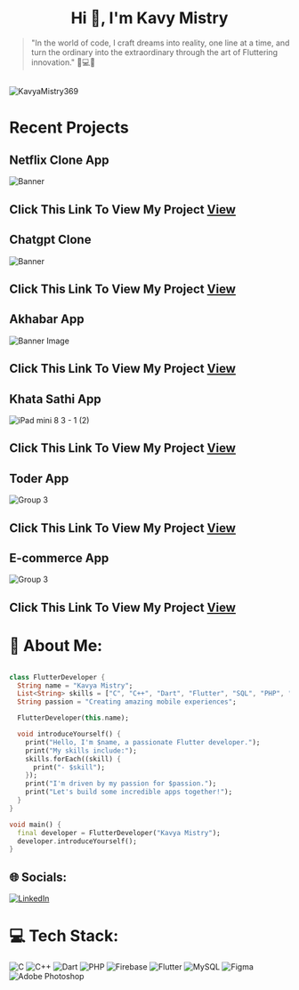 
<h1 align="center">Hi 👋, I'm Kavy Mistry</h1>

>  "In the world of code, I craft dreams into reality, one line at a time, and turn the ordinary into the extraordinary through the art of Fluttering innovation." 🚀💻✨

##
<p align="left"> <img src="https://komarev.com/ghpvc/?username=iamjaygondaliya&label=Profile%20views&color=0e75b6&style=flat" alt="KavyaMistry369" /> </p>

# Recent Projects

## Netflix Clone App
![Banner](https://github.com/KavyaMistry369/KavyaMistry369/assets/130814792/6364589f-9b7b-4173-a46d-072937e98917)
## Click This Link To View My Project  [View](https://github.com/KavyaMistry369/netflix_clone)

## Chatgpt Clone
![Banner](https://openai.com/social/facebook.png)
## Click This Link To View My Project  [View](https://github.com/KavyaMistry369/chatgpt_clone)

## Akhabar App
![Banner Image](https://github.com/KavyaMistry369/news_app/assets/130814792/3e2c1bf8-c550-470f-9c90-e2ebbc023420)
## Click This Link To View My Project  [View](https://github.com/KavyaMistry369/news_app)

## Khata Sathi App
![iPad mini 8 3 - 1 (2)](https://github.com/KavyaMistry369/khata_sathi/assets/130814792/72e235f3-81df-4f62-addd-caa7ba2de059)
## Click This Link To View My Project  [View](https://github.com/KavyaMistry369/khata_sathi)

## Toder App
![Group 3](https://github.com/KavyaMistry369/toder/assets/130814792/842ffc81-0e78-40bf-bb72-4037247c31be)
## Click This Link To View My Project  [View](https://github.com/KavyaMistry369/toder)

## E-commerce App
![Group 3](https://github.com/KavyaMistry369/e_com/assets/130814792/13971a5a-34da-4ac6-9093-83971046a655)
## Click This Link To View My Project [View](https://github.com/KavyaMistry369/e_com)

  
# 💫 About Me:

``` dart

class FlutterDeveloper {
  String name = "Kavya Mistry";
  List<String> skills = ["C", "C++", "Dart", "Flutter", "SQL", "PHP", "Figma", "Firebase", "Prompt Engineering"];
  String passion = "Creating amazing mobile experiences";

  FlutterDeveloper(this.name);

  void introduceYourself() {
    print("Hello, I'm $name, a passionate Flutter developer.");
    print("My skills include:");
    skills.forEach((skill) {
      print("- $skill");
    });
    print("I'm driven by my passion for $passion.");
    print("Let's build some incredible apps together!");
  }
}

void main() {
  final developer = FlutterDeveloper("Kavya Mistry");
  developer.introduceYourself();
}

```

## 🌐 Socials:
[![LinkedIn](https://img.shields.io/badge/LinkedIn-%230077B5.svg?logo=linkedin&logoColor=white)](https://www.linkedin.com/in/kavya-mistry-34572a252/)


# 💻 Tech Stack:
![C](https://img.shields.io/badge/c-%2300599C.svg?style=for-the-badge&logo=c&logoColor=white) ![C++](https://img.shields.io/badge/c++-%2300599C.svg?style=for-the-badge&logo=c%2B%2B&logoColor=white)  ![Dart](https://img.shields.io/badge/dart-%230175C2.svg?style=for-the-badge&logo=dart&logoColor=white) ![PHP](https://img.shields.io/badge/php-%23777BB4.svg?style=for-the-badge&logo=php&logoColor=white) ![Firebase](https://img.shields.io/badge/firebase-%23039BE5.svg?style=for-the-badge&logo=firebase) ![Flutter](https://img.shields.io/badge/Flutter-%2302569B.svg?style=for-the-badge&logo=Flutter&logoColor=white) ![MySQL](https://img.shields.io/badge/mysql-%2300f.svg?style=for-the-badge&logo=mysql&logoColor=white)	![Figma](https://img.shields.io/badge/figma-%23F24E1E.svg?style=for-the-badge&logo=figma&logoColor=white) ![Adobe Photoshop](https://img.shields.io/badge/adobephotoshop-%2331A8FF.svg?style=for-the-badge&logo=adobephotoshop&logoColor=white)



